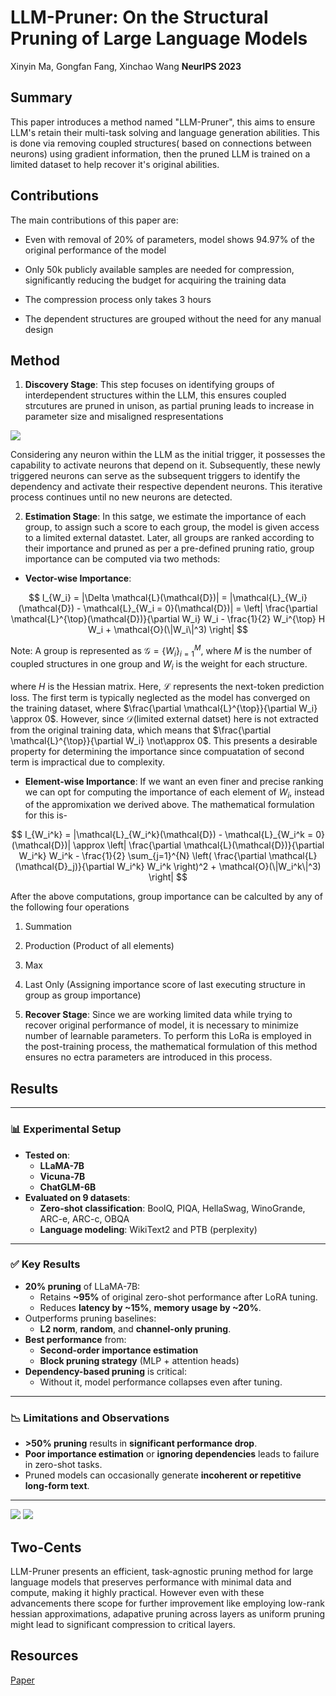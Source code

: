 # LLM-Pruner: On the Structural Pruning of Large Language Models

Xinyin Ma, Gongfan Fang, Xinchao Wang **NeurIPS 2023**

## Summary

This paper introduces a method named "LLM-Pruner", this aims to ensure LLM's retain their multi-task solving and language generation abilities. This is done via removing coupled structures( based on connections between neurons) using gradient information, then the pruned LLM is trained on a limited dataset to help recover it's original abilities.  

## Contributions

The main contributions of this paper are:

* Even with removal of 20% of parameters, model shows 94.97% of the original performance of the model

* Only 50k publicly available samples are needed for compression, significantly reducing the budget for acquiring the training data

* The compression process only takes 3 hours

*  The dependent structures are grouped without the need for any manual design 

## Method

1. **Discovery Stage**: This step focuses on identifying groups of interdependent structures within the LLM, this ensures coupled strcutures are pruned in unison, as partial pruning leads to increase in parameter size and misaligned respresentations

<img src='../images/Garfield2.png'>

 Considering any neuron within the LLM as the initial trigger, it possesses the capability to activate neurons that depend on it. Subsequently, these newly triggered neurons can serve as the subsequent triggers to identify the dependency and activate their respective dependent neurons. This iterative process continues until no new neurons are detected.

2. **Estimation Stage**: In this satge, we estimate the importance of each group, to assign such a score to each group, the model is given access to a limited external datastet. Later, all groups are ranked according to their importance and pruned as per a pre-defined pruning ratio, group importance can be computed via two methods:
  * **Vector-wise Importance**:

$$
I_{W_i} = |\Delta \mathcal{L}(\mathcal{D})| = |\mathcal{L}_{W_i}(\mathcal{D}) - \mathcal{L}_{W_i = 0}(\mathcal{D})| = \left| \frac{\partial \mathcal{L}^{\top}(\mathcal{D})}{\partial W_i} W_i - \frac{1}{2} W_i^{\top} H W_i + \mathcal{O}(\|W_i\|^3) \right|
$$

Note: A group is represented as $\mathcal{G} = \{W_i\}_{i=1}^{M}$, where $M$ is the number of coupled structures in one group and $W_i$ is the weight for each structure.

where $H$ is the Hessian matrix. Here, $\mathcal{L}$ represents the next-token prediction loss. The first term is typically neglected as the model has converged on the training dataset, where $\frac{\partial \mathcal{L}^{\top}}{\partial W_i} \approx 0$. However, since $\mathcal{D}$(limited external datset) here is not extracted from the original training data, which means that $\frac{\partial \mathcal{L}^{\top}}{\partial W_i} \not\approx 0$. This presents a desirable property for determining the importance since compuatation of second term is impractical due to complexity.

  * **Element-wise Importance**: If we want an even finer and precise ranking we can opt for computing the importance of each element of $W_i$, instead of the appromixation we derived above. The mathematical formulation for this is-

$$
I_{W_i^k} = |\mathcal{L}_{W_i^k}(\mathcal{D}) - \mathcal{L}_{W_i^k = 0}(\mathcal{D})| \approx \left| \frac{\partial \mathcal{L}(\mathcal{D})}{\partial W_i^k} W_i^k - \frac{1}{2} \sum_{j=1}^{N} \left( \frac{\partial \mathcal{L}(\mathcal{D}_j)}{\partial W_i^k} W_i^k \right)^2 + \mathcal{O}(\|W_i^k\|^3) \right|
$$

  After the above computations, group importance can be calculted by any of the following four operations
  1. Summation
  2. Production (Product of all elements)
  3. Max
  4. Last Only (Assigning importance score of last executing structure in group as group importance)

3. **Recover Stage**: Since we are working limited data while trying to recover original performance of model, it is necessary to minimize number of learnable parameters. To perform this LoRa is employed in the post-training process, the mathematical formulation of this method ensures no ectra parameters are introduced in this process. 

## Results

---

### 📊 Experimental Setup

- **Tested on**:
  - **LLaMA-7B**
  - **Vicuna-7B**
  - **ChatGLM-6B**
- **Evaluated on 9 datasets**:
  - **Zero-shot classification**: BoolQ, PIQA, HellaSwag, WinoGrande, ARC-e, ARC-c, OBQA
  - **Language modeling**: WikiText2 and PTB (perplexity)

---

### ✅ Key Results

- **20% pruning** of LLaMA-7B:
  - Retains **~95%** of original zero-shot performance after LoRA tuning.
  - Reduces **latency by ~15%**, **memory usage by ~20%**.
- Outperforms pruning baselines:
  - **L2 norm**, **random**, and **channel-only pruning**.
- **Best performance** from:
  - **Second-order importance estimation**
  - **Block pruning strategy** (MLP + attention heads)
- **Dependency-based pruning** is critical:
  - Without it, model performance collapses even after tuning.

---

### 📉 Limitations and Observations

- **>50% pruning** results in **significant performance drop**.
- **Poor importance estimation** or **ignoring dependencies** leads to failure in zero-shot tasks.
- Pruned models can occasionally generate **incoherent or repetitive long-form text**.

---

<img src='../images/Garfield2.png'>

<img src='../images/Garfield2.png'>


## Two-Cents

LLM-Pruner presents an efficient, task-agnostic pruning method for large language models that preserves performance with minimal data and compute, making it highly practical. However even with these advancements there scope for further improvement like employing low-rank hessian approximations, adapative pruning across layers as uniform pruning might lead to significant compression to critical layers.

## Resources

[Paper](https://arxiv.org/abs/2305.11627)
